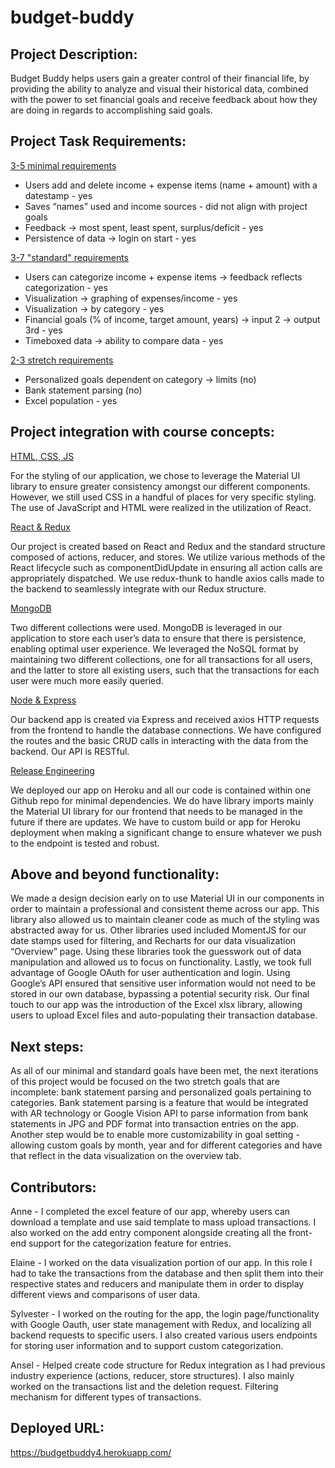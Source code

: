 # budget-buddy

## Project Description:

Budget Buddy helps users gain a greater control of their financial life, by providing the ability to analyze and visual their historical data, combined with the power to set financial goals and receive feedback about how they are doing in regards to accomplishing said goals.

## Project Task Requirements:

<ins> 3-5 minimal requirements </ins>

- Users add and delete income + expense items (name + amount) with a datestamp - yes
- Saves “names” used and income sources - did not align with project goals
- Feedback → most spent, least spent, surplus/deficit - yes
- Persistence of data → login on start - yes

<ins> 3-7 "standard" requirements</ins>

- Users can categorize income + expense items → feedback reflects categorization - yes
- Visualization → graphing of expenses/income - yes
- Visualization → by category - yes
- Financial goals (% of income, target amount, years) → input 2 → output 3rd - yes
- Timeboxed data → ability to compare data - yes

<ins> 2-3 stretch requirements</ins>

- Personalized goals dependent on category → limits (no)
- Bank statement parsing (no)
- Excel population - yes

## Project integration with course concepts:

<ins>HTML, CSS, JS</ins>

For the styling of our application, we chose to leverage the Material UI library to ensure greater consistency amongst our different components. However, we still used CSS in a handful of places for very specific styling. The use of JavaScript and HTML were realized in the utilization of React.

<ins>React & Redux</ins>

Our project is created based on React and Redux and the standard structure composed of actions, reducer, and stores. We utilize various methods of the React lifecycle such as componentDidUpdate in ensuring all action calls are appropriately dispatched. We use redux-thunk to handle axios calls made to the backend to seamlessly integrate with our Redux structure. 

<ins>MongoDB</ins>

Two different collections were used. MongoDB is leveraged in our application to store each user’s data to ensure that there is persistence, enabling optimal user experience. We leveraged the NoSQL format by maintaining two different collections, one for all transactions for all users, and the latter to store all existing users, such that the transactions for each user were much more easily queried.

<ins>Node & Express</ins>

Our backend app is created via Express and received axios HTTP requests from the frontend to handle the database connections. We have configured the routes and the basic CRUD calls in interacting with the data from the backend. Our API is RESTful. 

<ins>Release Engineering</ins>

We deployed our app on Heroku and all our code is contained within one Github repo for minimal dependencies. We do have library imports mainly the Material UI library for our frontend that needs to be managed in the future if there are updates. We have to custom build or app for Heroku deployment when making a significant change to ensure whatever we push to the endpoint is tested and robust.

## Above and beyond functionality:

We made a design decision early on to use Material UI in our components in order to maintain a professional and consistent theme across our app. This library also allowed us to maintain cleaner code as much of the styling was abstracted away for us. Other libraries used included MomentJS for our date stamps used for filtering, and Recharts for our data visualization “Overview” page. Using these libraries took the guesswork out of data manipulation and allowed us to focus on functionality. Lastly, we took full advantage of Google OAuth for user authentication and login. Using Google’s API ensured that sensitive user information would not need to be stored in our own database, bypassing a potential security risk. Our final touch to our app was the introduction of the Excel xlsx library, allowing users to upload Excel files and auto-populating their transaction database.


## Next steps:

As all of our minimal and standard goals have been met, the next iterations of this project would be focused on the two stretch goals that are incomplete: bank statement parsing and personalized goals pertaining to categories. Bank statement parsing is a feature that would be integrated with AR technology or Google Vision API to parse information from bank statements in JPG and PDF format into transaction entries on the app. Another step would be to enable more customizability in goal setting - allowing custom goals by month, year and for different categories and have that reflect in the data visualization on the overview tab.


## Contributors:

Anne - I completed the excel feature of our app, whereby users can download a template and use said template to mass upload transactions. I also worked on the add entry component alongside creating all the front-end support for the categorization feature for entries.

Elaine - I worked on the data visualization portion of our app. In this role I had to take the transactions from the database and then split them into their respective states and reducers and manipulate them in order to display different views and comparisons of user data.

Sylvester - I worked on the routing for the app, the login page/functionality with Google Oauth, user state management with Redux, and localizing all backend requests to specific users. I also created various users endpoints for storing user information and to support custom categorization.

Ansel - Helped create code structure for Redux integration as I had previous industry experience (actions, reducer, store structures). I also mainly worked on the transactions list and the deletion request. Filtering mechanism for different types of transactions. 


## Deployed URL:

https://budgetbuddy4.herokuapp.com/